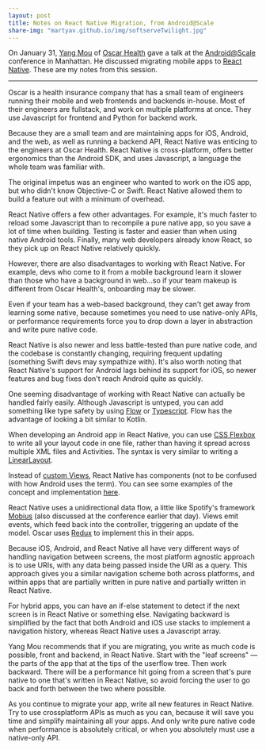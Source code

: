 ```yaml
---
layout: post
title: Notes on React Native Migration, from Android@Scale
share-img: "martyav.github.io/img/softserveTwilight.jpg"
---
```


On January 31, [Yang Mou](http://www.yzmou.com/) of [Oscar Health](https://www.hioscar.com/ny) gave a talk at the [Android@Scale](https://atscaleconference.com/events/android-scale-2018/) conference in Manhattan. He discussed migrating mobile apps to [React Native](https://facebook.github.io/react-native/). These are my notes from this session. 

***

Oscar is a health insurance company that has a small team of engineers running their mobile and web frontends and backends in-house. Most of their engineers are fullstack, and work on multiple platforms at once. They use Javascript for frontend and Python for backend work.

Because they are a small team and are maintaining apps for iOS, Android, and the web, as well as running a backend API, React Native was enticing to the engineers at Oscar Health. React Native is cross-platform, offers better ergonomics than the Android SDK, and uses Javascript, a language the whole team was familiar with. 

The original impetus was an engineer who wanted to work on the iOS app, but who didn't know Objective-C or Swift. React Native allowed them to build a feature out with a minimum of overhead. 

React Native offers a few other advantages. For example, it's much faster to reload some Javascript than to recompile a pure native app, so you save a lot of time when building. Testing is faster and easier than when using native Android tools. Finally, many web developers already know React, so they pick up on React Native relatively quickly.  

However, there are also disadvantages to working with React Native. For example, devs who come to it from a mobile background learn it slower than those who have a background in web...so if your team makeup is different from Oscar Health's, onboarding may be slower.  

Even if your team has a web-based background, they can't get away from learning some native, because sometimes you need to use native-only APIs, or performance requirements force you to drop down a layer in abstraction and write pure native code. 

React Native is also newer and less battle-tested than pure native code, and the codebase is constantly changing, requiring frequent updating (something Swift devs may sympathize with). It's also worth noting that React Native's support for Android lags behind its support for iOS, so newer features and bug fixes don't reach Android quite as quickly.

One seeming disadvantage of working with React Native can actually be handled fairly easily. Although Javascript is untyped, you can add something like type safety by using [Flow](https://flow.org/) or [Typescript](https://www.typescriptlang.org/). Flow has the advantage of looking a bit similar to Kotlin.

When developing an Android app in React Native, you can use [CSS Flexbox](https://developer.mozilla.org/en-US/docs/Web/CSS/CSS_Flexible_Box_Layout/Basic_Concepts_of_Flexbox) to write all your layout code in one file, rather than having it spread across multiple XML files and Activities. The syntax is very similar to writing a [LinearLayout](https://developer.android.com/guide/topics/ui/layout/linear.html).

Instead of [custom Views](https://developer.android.com/training/custom-views/index.html), React Native has components (not to be confused with how Android uses the term). You can see some examples of the concept and implementation [here](https://github.com/shoutem/ui).

React Native uses a unidirectional data flow, a little like Spotify's framework [Mobius](https://github.com/spotify/mobius) (also discussed at the conference earlier that day). Views emit events, which feed back into the controller, triggering an update of the model. Oscar uses [Redux](https://redux.js.org/) to implement this in their apps.

Because iOS, Android, and React Native all have very different ways of handling navigation between screens, the most platform agnostic approach is to use URIs, with any data being passed inside the URI as a query. This approach gives you a similar navigation scheme both across platforms, and within apps that are partially written in pure native and partially written in React Native. 

For hybrid apps, you can have an if-else statement to detect if the next screen is in React Native or something else. Navigating backward is simplified by the fact that both Android and iOS use stacks to implement a navigation history, whereas React Native uses a Javascript array.

Yang Mou recommends that if you are migrating, you write as much code is possible, front and backend, in React Native. Start with the "leaf screens" — the parts of the app that at the tips of the userflow tree. Then work backward. There will be a performance hit going from a screen that's pure native to one that's written in React Native, so avoid forcing the user to go back and forth between the two where possible. 

As you continue to migrate your app, write all new features in React Native. Try to use crossplatform APIs as much as you can, because it will save you time and simplify maintaining all your apps. And only write pure native code when performance is absolutely critical, or when you absolutely must use a native-only API.
